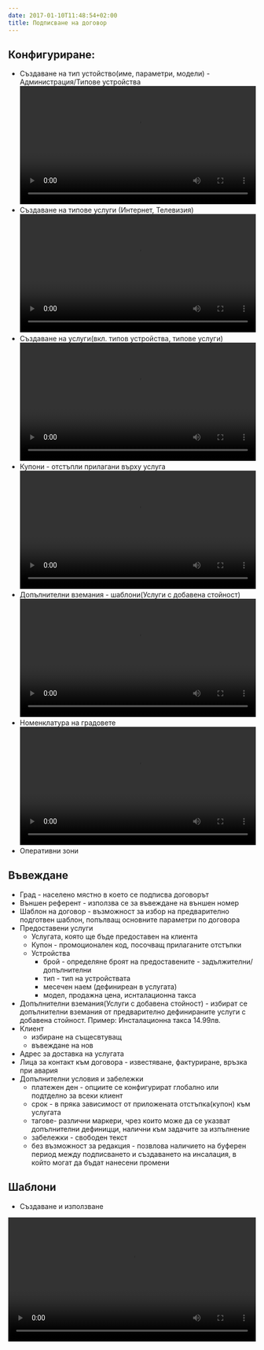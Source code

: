 ```yaml
---
date: 2017-01-10T11:48:54+02:00
title: Подписване на договор
---
```

##  Конфигуриране:
   - Създаване на тип устойство(име, параметри, модели) - Администрация/Типове устройства
     <video width="100%" controls>
       <source src="/video/device_types_nomenclature.ogv" type="video/mp4">
       Your browser does not support HTML5 video.
     </video>
   - Създаване на типове услуги (Интернет, Телевизия)
     <video width="100%" controls>
       <source src="/video/service_type_nomenclature.ogv" type="video/mp4">
       Your browser does not support HTML5 video.
     </video>
   - Създаване на услуги(вкл. типов устройства, типове услуги)
     <video width="100%" controls>
       <source src="/video/services_catalog.ogv" type="video/mp4">
       Your browser does not support HTML5 video.
     </video>     
   - Купони - отстъпли прилагани върху услуга
     <video width="100%" controls>
       <source src="/video/coupons_nomenclature.ogv" type="video/mp4">
       Your browser does not support HTML5 video.
     </video>   
   - Дoпълнителни вземания - шаблони(Услуги с добавена стойност)
     <video width="100%" controls>
       <source src="/video/vas-templates_nomenclature.ogv" type="video/mp4">
       Your browser does not support HTML5 video.
     </video>        
   - Номенклатура на градовете
     <video width="100%" controls>
       <source src="/video/operation_zones.ogv" type="video/mp4">
       Your browser does not support HTML5 video.
     </video>    
   - Оперативни зони              

##  Въвеждане
  - Град - населено мястно в което се подписва договорът
  - Външен референт - използва се за въвеждане на външен номер
  - Шаблон на договор - възможност за избор на предварително подготвен шаблон, попълващ основните параметри по договора
  - Предоставени услуги 
    - Услугата, която ще бъде предоставен на клиента
    - Купон - промоционален код, посочващ прилаганите отстъпки
    - Устройства
      - брой - определяне броят на предоставените - задължителни/допълнителни
      - тип - тип на устройствата
      - месечен наем (дефиниреан в услугата)
      - модел, продажна цена, иснталационна такса
  - Дoпълнителни вземания(Услуги с добавена стойност) - избират се допълнителни вземания от предварително дефинираните услуги с добавена стойност. Пример: Инсталационна такса 14.99лв.
  - Клиент
     - избиране на същесвтуващ
     - въвеждане на нов
  - Адрес за доставка на услугата
  - Лица за контакт към договора - известяване, фактуриране, връзка при авария
  - Допълнителни условия и забележки
     - платежен ден - опциите се конфигурират глобално или подтделно за всеки клиент
     - срок - в пряка зависимост от приложената отстъпка(купон) към услугата
     - тагове- различни маркери, чрез които може да се указват допълнителни дефиницци, налични към задачите за изпълнение
     - забележки - свободен текст 
     - без възможност за редакция - позвлова наличието на буферен период между подписването и създаването на инсалация, в който могат да бъдат нанесени промени

##  Шаблони
  - Създаване и използване
  <video width="100%" controls>
     <source src="/video/contract_templates_nomenclature.ogv" type="video/mp4">
     Your browser does not support HTML5 video.
  </video>     
